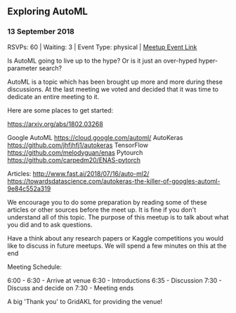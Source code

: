 ## Exploring AutoML
### 13 September 2018
RSVPs: 60 | Waiting: 3 | Event Type: physical | [Meetup Event Link](https://www.meetup.com/Data-Science-Discussion-Auckland/events/253364915)

Is AutoML going to live up to the hype? Or is it just an over-hyped hyper-parameter search?

AutoML is a topic which has been brought up more and more during these discussions. At the last meeting we voted and decided that it was time to dedicate an entire meeting to it.

Here are some places to get started:

https://arxiv.org/abs/1802.03268

Google AutoML https://cloud.google.com/automl/
AutoKeras https://github.com/jhfjhfj1/autokeras
TensorFlow https://github.com/melodyguan/enas
Pytourch https://github.com/carpedm20/ENAS-pytorch

Articles:
http://www.fast.ai/2018/07/16/auto-ml2/
https://towardsdatascience.com/autokeras-the-killer-of-googles-automl-9e84c552a319

We encourage you to do some preparation by reading some of these articles or other sources before the meet up. It is fine if you don't understand all of this topic. The purpose of this meetup is to talk about what you did and to ask questions.

Have a think about any research papers or Kaggle competitions you would like to discuss in future meetups. We will spend a few minutes on this at the end

Meeting Schedule:

6:00 - 6:30 - Arrive at venue
6:30 - Introductions
6:35 - Discussion
7:30 - Discuss and decide on
7:30 - Meeting ends

A big 'Thank you' to GridAKL for providing the venue!
